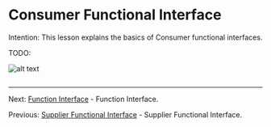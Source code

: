 # Consumer Functional Interface

Intention: This lesson explains the basics of Consumer functional interfaces.

TODO:

![alt text](../../etc/features/img.png "Img")

```java

```

<hr>

Next: [Function Interface](chapter_7.md "Function Interface") - Function Interface.

Previous: [Supplier Functional Interface](chapter_5.md "Supplier Functional Interface") - Supplier Functional Interface.